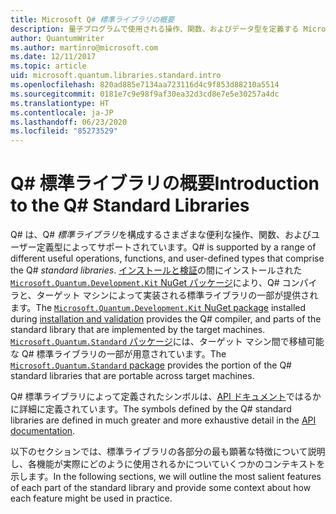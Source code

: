```yaml
---
title: Microsoft Q# 標準ライブラリの概要
description: 量子プログラムで使用される操作、関数、およびデータ型を定義する Microsoft Q# 標準ライブラリについて説明します。
author: QuantumWriter
ms.author: martinro@microsoft.com
ms.date: 12/11/2017
ms.topic: article
uid: microsoft.quantum.libraries.standard.intro
ms.openlocfilehash: 820ad885e7134aa723116d4c9f853d88210a5514
ms.sourcegitcommit: 0181e7c9e98f9af30ea32d3cd8e7e5e30257a4dc
ms.translationtype: HT
ms.contentlocale: ja-JP
ms.lasthandoff: 06/23/2020
ms.locfileid: "85273529"
---
```

# <a name="introduction-to-the-q-standard-libraries"></a><span data-ttu-id="f3a60-103">Q# 標準ライブラリの概要</span><span class="sxs-lookup"><span data-stu-id="f3a60-103">Introduction to the Q# Standard Libraries</span></span> #

<span data-ttu-id="f3a60-104">Q# は、Q# *標準ライブラリ*を構成するさまざまな便利な操作、関数、およびユーザー定義型によってサポートされています。</span><span class="sxs-lookup"><span data-stu-id="f3a60-104">Q# is supported by a range of different useful operations, functions, and user-defined types that comprise the Q# *standard libraries*.</span></span>
<span data-ttu-id="f3a60-105">[インストールと検証](xref:microsoft.quantum.install)の間にインストールされた [`Microsoft.Quantum.Development.Kit` NuGet パッケージ](https://www.nuget.org/packages/microsoft.quantum.development.kit)により、Q# コンパイラと、ターゲット マシンによって実装される標準ライブラリの一部が提供されます。</span><span class="sxs-lookup"><span data-stu-id="f3a60-105">The [`Microsoft.Quantum.Development.Kit` NuGet package](https://www.nuget.org/packages/microsoft.quantum.development.kit) installed during [installation and validation](xref:microsoft.quantum.install) provides the Q# compiler, and parts of the standard library that are implemented by the target machines.</span></span>
<span data-ttu-id="f3a60-106">[`Microsoft.Quantum.Standard` パッケージ](https://www.nuget.org/packages/microsoft.quantum.standard)には、ターゲット マシン間で移植可能な Q# 標準ライブラリの一部が用意されています。</span><span class="sxs-lookup"><span data-stu-id="f3a60-106">The [`Microsoft.Quantum.Standard` package](https://www.nuget.org/packages/microsoft.quantum.standard) provides the portion of the Q# standard libraries that are portable across target machines.</span></span>

<span data-ttu-id="f3a60-107">Q# 標準ライブラリによって定義されたシンボルは、[API ドキュメント](xref:microsoft.quantum.standardlibsintro)ではるかに詳細に定義されています。</span><span class="sxs-lookup"><span data-stu-id="f3a60-107">The symbols defined by the Q# standard libraries are defined in much greater and more exhaustive detail in the [API documentation](xref:microsoft.quantum.standardlibsintro).</span></span>

<span data-ttu-id="f3a60-108">以下のセクションでは、標準ライブラリの各部分の最も顕著な特徴について説明し、各機能が実際にどのように使用されるかについていくつかのコンテキストを示します。</span><span class="sxs-lookup"><span data-stu-id="f3a60-108">In the following sections, we will outline the most salient features of each part of the standard library and provide some context about how each feature might be used in practice.</span></span>
